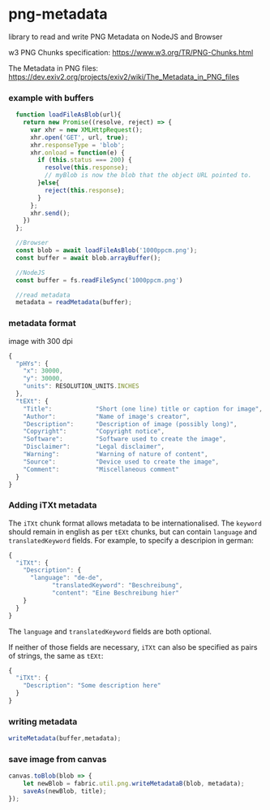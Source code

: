 # png-metadata
library to read and write PNG Metadata on NodeJS and Browser

w3 PNG Chunks specification: https://www.w3.org/TR/PNG-Chunks.html

The Metadata in PNG files: https://dev.exiv2.org/projects/exiv2/wiki/The_Metadata_in_PNG_files
 
 
 ### example with buffers
```javascript
  function loadFileAsBlob(url){
    return new Promise((resolve, reject) => {
      var xhr = new XMLHttpRequest();
      xhr.open('GET', url, true);
      xhr.responseType = 'blob';
      xhr.onload = function(e) {
        if (this.status === 200) {
          resolve(this.response);
          // myBlob is now the blob that the object URL pointed to.
        }else{
          reject(this.response);
        }
      };
      xhr.send();
    })
  };

  //Browser
  const blob = await loadFileAsBlob('1000ppcm.png');
  const buffer = await blob.arrayBuffer();

  //NodeJS
  const buffer = fs.readFileSync('1000ppcm.png')

  //read metadata
  metadata = readMetadata(buffer);
```

### metadata format

image with 300 dpi

```javascript
{
  "pHYs": { 
    "x": 30000,
    "y": 30000,
    "units": RESOLUTION_UNITS.INCHES
  },
  "tEXt": {
    "Title":            "Short (one line) title or caption for image",
    "Author":           "Name of image's creator",
    "Description":      "Description of image (possibly long)",
    "Copyright":        "Copyright notice",
    "Software":         "Software used to create the image",
    "Disclaimer":       "Legal disclaimer",
    "Warning":          "Warning of nature of content",
    "Source":           "Device used to create the image",
    "Comment":          "Miscellaneous comment"
  }
}
```

### Adding iTXt metadata

The `iTXt` chunk format allows metadata to be internationalised. The `keyword` should remain in english as per `tEXt` chunks, but can contain `language` and `translatedKeyword` fields. For example, to specify a descripion in german:

```js
{
  "iTXt": {
    "Description": {
      "language": "de-de",
			"translatedKeyword": "Beschreibung",
			"content": "Eine Beschreibung hier"
    }
  }
}
```

The `language` and `translatedKeyword` fields are both optional.

If neither of those fields are necessary, `iTXt` can also be specified as pairs of strings, the same as `tEXt`:

```js
{
  "iTXt": {
    "Description": "Some description here"
  }
}
```

### writing metadata

```javascript
writeMetadata(buffer,metadata);
```

### save image from canvas

```javascript
canvas.toBlob(blob => {
    let newBlob = fabric.util.png.writeMetadataB(blob, metadata);
    saveAs(newBlob, title);
});
```
